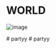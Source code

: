 ﻿# WORLD
![image](https://github.com/user-attachments/assets/444f88eb-f71b-4df8-8e92-f2ae6d96e4ef)

#   p a r t y y  
 #   p a r t y y  
 